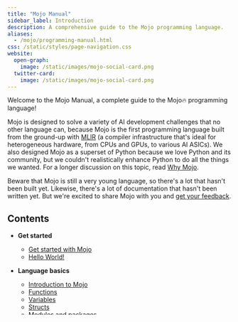 ```yaml
---
title: "Mojo Manual"
sidebar_label: Introduction
description: A comprehensive guide to the Mojo programming language.
aliases:
  - /mojo/programming-manual.html
css: /static/styles/page-navigation.css
website:
  open-graph:
    image: /static/images/mojo-social-card.png
  twitter-card:
    image: /static/images/mojo-social-card.png
---
```


Welcome to the Mojo Manual, a complete guide to the Mojo🔥 programming language!

Mojo is designed to solve a variety of AI development challenges that no other
language can, because Mojo is the first programming language built from the
ground-up with [MLIR](https://mlir.llvm.org/) (a compiler infrastructure that's
ideal for heterogeneous hardware, from CPUs and GPUs, to various AI ASICs). We
also designed Mojo as a superset of Python because we love Python and its
community, but we couldn't realistically enhance Python to do all the things we
wanted. For a longer discussion on this topic, read [Why
Mojo](/mojo/why-mojo.html).

Beware that Mojo is still a very young language, so there's a lot that hasn't
been built yet. Likewise, there's a lot of documentation that hasn't been
written yet. But we're excited to share Mojo with you and [get your
feedback](/mojo/community.html).

## Contents

- **Get started**

  - [Get started with Mojo](get-started/index.html)
  - [Hello World!](get-started/hello-world.html)

- **Language basics**

  - [Introduction to Mojo](basics.html)
  - [Functions](functions.html)
  - [Variables](variables.html)
  - [Structs](structs.html)
  - [Modules and packages](packages.html)

- **Value ownership**

  - [Intro to value ownership](values/index.html)
  - [Value semantics](values/value-semantics.html)
  - [Ownership and borrowing](values/ownership.html)

- **Value lifecycle**

  - [Intro to value lifecycle](lifecycle/index.html)
  - [Life of a value](lifecycle/life.html)
  - [Death of a value](lifecycle/death.html)

- **Traits and parameters**

  - [Traits](traits.html)
  - [Parameterization: compile-time metaprogramming](parameters/index.html)

- **Python**

  - [Python integration](python/index.html)
  - [Python types](python/types.html)

- **Tools**

  - [Debugging](../tools/debugging.html)

- **Project information**

  - [Roadmap and sharp edges](../roadmap.html)
  - [Changelog](../changelog.html)
  - [FAQ](../faq.html)
  - [Community](../community.html)
